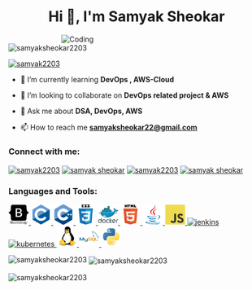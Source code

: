 <h1 align="center">Hi 👋, I'm Samyak Sheokar</h1>
<img align="right" alt="Coding" width="400" src="https://blog.insaid.co/wp-content/uploads/2020/01/Coding.gif"

<p align="left"> <img src="https://komarev.com/ghpvc/?username=samyaksheokar2203&label=Profile%20views&color=0e75b6&style=flat" alt="samyaksheokar2203" /> </p>

<p align="left"> <a href="https://twitter.com/samyak2203" target="blank"><img src="https://img.shields.io/twitter/follow/samyak2203?logo=twitter&style=for-the-badge" alt="samyak2203" /></a> </p>

- 🌱 I’m currently learning **DevOps , AWS-Cloud**

- 👯 I’m looking to collaborate on **DevOps related project & AWS**

- 💬 Ask me about **DSA, DevOps, AWS**

- 📫 How to reach me **samyaksheokar22@gmail.com**

<h3 align="left">Connect with me:</h3>
<p align="left">
<a href="https://twitter.com/samyak2203" target="blank"><img align="center" src="https://raw.githubusercontent.com/rahuldkjain/github-profile-readme-generator/master/src/images/icons/Social/twitter.svg" alt="samyak2203" height="30" width="40" /></a>
<a href="https://linkedin.com/in/samyak sheokar" target="blank"><img align="center" src="https://raw.githubusercontent.com/rahuldkjain/github-profile-readme-generator/master/src/images/icons/Social/linked-in-alt.svg" alt="samyak sheokar" height="30" width="40" /></a>
<a href="https://instagram.com/samyak2203" target="blank"><img align="center" src="https://raw.githubusercontent.com/rahuldkjain/github-profile-readme-generator/master/src/images/icons/Social/instagram.svg" alt="samyak2203" height="30" width="40" /></a>
<a href="https://www.leetcode.com/samyak sheokar" target="blank"><img align="center" src="https://raw.githubusercontent.com/rahuldkjain/github-profile-readme-generator/master/src/images/icons/Social/leet-code.svg" alt="samyak sheokar" height="30" width="40" /></a>
</p>

<h3 align="left">Languages and Tools:</h3>
<p align="left"> <a href="https://getbootstrap.com" target="_blank" rel="noreferrer"> <img src="https://raw.githubusercontent.com/devicons/devicon/master/icons/bootstrap/bootstrap-plain-wordmark.svg" alt="bootstrap" width="40" height="40"/> </a> <a href="https://www.cprogramming.com/" target="_blank" rel="noreferrer"> <img src="https://raw.githubusercontent.com/devicons/devicon/master/icons/c/c-original.svg" alt="c" width="40" height="40"/> </a> <a href="https://www.w3schools.com/cpp/" target="_blank" rel="noreferrer"> <img src="https://raw.githubusercontent.com/devicons/devicon/master/icons/cplusplus/cplusplus-original.svg" alt="cplusplus" width="40" height="40"/> </a> <a href="https://www.w3schools.com/css/" target="_blank" rel="noreferrer"> <img src="https://raw.githubusercontent.com/devicons/devicon/master/icons/css3/css3-original-wordmark.svg" alt="css3" width="40" height="40"/> </a> <a href="https://www.docker.com/" target="_blank" rel="noreferrer"> <img src="https://raw.githubusercontent.com/devicons/devicon/master/icons/docker/docker-original-wordmark.svg" alt="docker" width="40" height="40"/> </a>  <a href="https://www.w3.org/html/" target="_blank" rel="noreferrer"> <img src="https://raw.githubusercontent.com/devicons/devicon/master/icons/html5/html5-original-wordmark.svg" alt="html5" width="40" height="40"/> </a> <a href="https://www.java.com" target="_blank" rel="noreferrer"> <img src="https://raw.githubusercontent.com/devicons/devicon/master/icons/java/java-original.svg" alt="java" width="40" height="40"/> </a> <a href="https://developer.mozilla.org/en-US/docs/Web/JavaScript" target="_blank" rel="noreferrer"> <img src="https://raw.githubusercontent.com/devicons/devicon/master/icons/javascript/javascript-original.svg" alt="javascript" width="40" height="40"/> </a> <a href="https://www.jenkins.io" target="_blank" rel="noreferrer"> <img src="https://www.vectorlogo.zone/logos/jenkins/jenkins-icon.svg" alt="jenkins" width="40" height="40"/> </a> <a href="https://kubernetes.io" target="_blank" rel="noreferrer"> <img src="https://www.vectorlogo.zone/logos/kubernetes/kubernetes-icon.svg" alt="kubernetes" width="40" height="40"/> </a> <a href="https://www.linux.org/" target="_blank" rel="noreferrer"> <img src="https://raw.githubusercontent.com/devicons/devicon/master/icons/linux/linux-original.svg" alt="linux" width="40" height="40"/> </a> <a href="https://www.mysql.com/" target="_blank" rel="noreferrer"> <img src="https://raw.githubusercontent.com/devicons/devicon/master/icons/mysql/mysql-original-wordmark.svg" alt="mysql" width="40" height="40"/> </a> <a href="https://www.python.org" target="_blank" rel="noreferrer"> <img src="https://raw.githubusercontent.com/devicons/devicon/master/icons/python/python-original.svg" alt="python" width="40" height="40"/> </a </p>

<p><img align="left" src="https://github-readme-stats.vercel.app/api/top-langs?username=samyaksheokar2203&show_icons=true&locale=en&layout=compact" alt="samyaksheokar2203" /></p>

<p>&nbsp;<img align="center" src="https://github-readme-stats.vercel.app/api?username=samyaksheokar2203&show_icons=true&locale=en" alt="samyaksheokar2203" /></p>

<p><img align="center" src="https://github-readme-streak-stats.herokuapp.com/?user=samyaksheokar2203&" alt="samyaksheokar2203" /></p>
